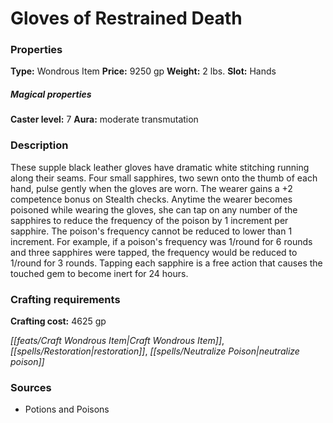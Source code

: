 ﻿---
Title: "Gloves of Restrained Death"
Type: "Wondrous Item"
Price: "9250 gp"
Weight: "2 lbs."
Slot: "Hands"
Caster level: "7"
Aura: "moderate transmutation"
Description: |
  "These supple black leather gloves have dramatic white stitching running along their seams. Four small sapphires, two sewn onto the thumb of each hand, pulse gently when the gloves are worn. The wearer gains a +2 competence bonus on Stealth checks. Anytime the wearer becomes poisoned while wearing the gloves, she can tap on any number of the sapphires to reduce the frequency of the poison by 1 increment per sapphire. The poison's frequency cannot be reduced to lower than 1 increment. For example, if a poison's frequency was 1/round for 6 rounds and three sapphires were tapped, the frequency would be reduced to 1/round for 3 rounds. Tapping each sapphire is a free action that causes the touched gem to become inert for 24 hours."
Crafting cost: "4625 gp"
Sources: "['Potions and Poisons']"
---

# Gloves of Restrained Death

### Properties

**Type:** Wondrous Item **Price:** 9250 gp **Weight:** 2 lbs. **Slot:** Hands

##### Magical properties

**Caster level:** 7 **Aura:** moderate transmutation

### Description

These supple black leather gloves have dramatic white stitching running along their seams. Four small sapphires, two sewn onto the thumb of each hand, pulse gently when the gloves are worn. The wearer gains a +2 competence bonus on Stealth checks. Anytime the wearer becomes poisoned while wearing the gloves, she can tap on any number of the sapphires to reduce the frequency of the poison by 1 increment per sapphire. The poison's frequency cannot be reduced to lower than 1 increment. For example, if a poison's frequency was 1/round for 6 rounds and three sapphires were tapped, the frequency would be reduced to 1/round for 3 rounds. Tapping each sapphire is a free action that causes the touched gem to become inert for 24 hours.

### Crafting requirements

**Crafting cost:** 4625 gp

_[[feats/Craft Wondrous Item|Craft Wondrous Item]]_, _[[spells/Restoration|restoration]]_, _[[spells/Neutralize Poison|neutralize poison]]_

### Sources

* Potions and Poisons